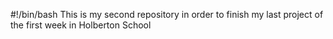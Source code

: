 #!/bin/bash
This is my second repository in order to finish my last project of the first week in Holberton School
